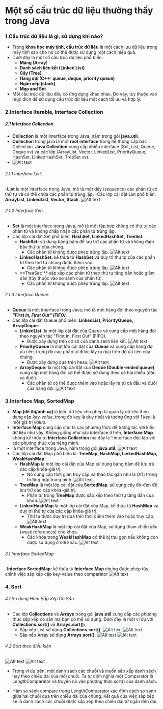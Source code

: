 # Một số cấu trúc dữ liệu thường thấy trong Java
### 1.Cấu trúc dữ liệu là gì, sử dụng khi nào?
- Trong **khoa học máy tính, cấu trúc dữ liệu** là một cách lưu dữ liệu trong máy tính sao cho nó có thể được sử dụng một cách hiệu quả.
- Dưới đây là một số cấu trúc dữ liệu phổ biến:
  + **Mảng (Array)**
  + **Danh sách liên kết (Linked List)**
  + **Cây (Tree)**
  + **Hàng đợi (C++: queue, deque, priority queue)**
  + **Ngăn xếp (stack)**
  + **Map and Set**
- Mỗi cấu trúc dữ liệu đều có ứng dụng khác nhau. Do vậy, tùy thuộc vào mục đích để sử dụng cấu trúc dữ liệu một cách tối ưu và hợp lý.
### 2.Interface Iterable, Interface Collection
##### 2.1 Interface Collection
- **Collection** là một interface trong Java, nằm trong gói **java.util**.
- **Collection** trong java là một **root interface** trong hệ thống cấp bậc Collection. **Java Collection** cung cấp nhiều interface (Set, List, Queue, Deque vv) và các lớp (ArrayList, Vector, LinkedList, PriorityQueue, HashSet, LinkedHashSet, TreeSet vv).
- ![Alt text](image.png)
###### 2.1.1 Interface List:
-**List** là một interface trong Java, mô tả một dãy (sequence) các phần tử có thứ tự và có thể chứa các phần tử trùng lặp.
-Các lớp cài đặt List phổ biến: **ArrayList, LinkedList, Vector, Stack**.
![Alt text](image-1.png)
###### 2.1.2 Interface Set:
- **Set** là một interface trong Java, mô tả một tập hợp không có thứ tự các phần tử và không chấp nhận các phần tử trùng lặp.
- Các lớp cài đặt Set phổ biến: **HashSet, LinkedHashSet, TreeSet**:
  + **HashSet:** sử dụng bảng băm để lưu trữ các phần tử và không đảm bảo thứ tự của chúng.
    * Các phần tử không được phép trùng lặp. 
  ![Alt text](image-2.png) 
  + **LinkedHashSet:** kế thừa từ **HashSet** và duy trì thứ tự của các phần tử theo thứ tự chúng được thêm vào.
     * Các phần tử không được phép trùng lặp.
  ![Alt text](image-3.png)
  + **TreeSet: ** sắp xếp các phần tử theo thứ tự tăng dần hoặc giảm dần (tùy thuộc vào so sánh của phần tử).
    * Các phần tử không được phép trùng lặp. 
  ![Alt text](image-4.png)
###### 2.1.3  Interface Queue:
- **Queue** là một interface trong Java, mô tả một hàng đợi theo nguyên tắc **_"First In, First Out" (FIFO)_**.
- Các lớp cài đặt Queue phổ biến: **LinkedList, PriorityQueue, ArrayDeque**:
    + **LinkedList:** là một lớp cài đặt của Queue và cung cấp một hàng đợi theo nguyên tắc "First In, First Out" (FIFO).
      * Được xây dựng trên cơ sở của danh sách liên kết.
   ![Alt text](image-5.png)
   + **PriorityQueue** là một lớp cài đặt của **_Queue_** và cung cấp hàng đợi ưu tiên, trong đó các phần tử được lấy ra dựa trên độ ưu tiên của chúng.
      * Được xây dựng dựa trên heap.
  ![Alt text](image-6.png)
  + **ArrayDeque:** là một lớp cài đặt của **Deque (Double-ended queue)**, cung cấp một hàng đợi có thể được sử dụng theo cả hai chiều (đầu và đuôi).
    * Các phần tử có thể được thêm vào hoặc lấy ra từ cả đầu và đuôi của hàng đợi.
  ![Alt text](image-7.png)
### 3.Interface Map, SortedMap
- **Map (đồ thị/ánh xạ)** là kiểu dữ liệu cho phép ta quản lý dữ liệu theo dạng cặp _key-value_, trong đó key là duy nhất và tương ứng với _1 key_ là một giá trị _value_.
- **Interface Map** cung cấp cho ta các phương thức để tương tác với kiểu dữ liệu như vậy. Không giống như các interface ở trên, **Interface Map** không kế thừa từ  **Interface Collection** mà đây là 1 interface độc lập với các phương thức của riêng mình.
- là một interface trong Java, nằm trong gói **java.util**.
  ![Alt text](image-8.png)
- Các lớp cài đặt Map phổ biến là: **TreeMap, HashMap, LinkedHashMap, WeakHashMap:**
  + **HashMap** là một lớp cài đặt của Map sử dụng bảng băm để lưu trữ các cặp khóa-giá trị.
    * Nó cung cấp thời gian truy cập và thao tác gần như là O(1) trong trường hợp trung bình.
  ![Alt text](image-9.png)
  + **TreeMap** là một lớp cài đặt của **SortedMap**, sử dụng cây đỏ-đen để lưu trữ các cặp khóa-giá trị.
    * Phần tử trong **TreeMap** được sắp xếp theo thứ tự tăng dần của khóa.
  ![Alt text](image-10.png)
  + **LinkedHashMap** là một lớp cài đặt của Map, kế thừa từ **HashMap** và duy trì thứ tự của các cặp khóa-giá trị.
    * Thứ tự được duy trì dựa trên thời điểm thêm vào hoặc truy cập.
  ![Alt text](image-11.png)
  + **WeakHashMap** là một lớp cài đặt của Map, sử dụng tham chiếu yếu (weak references) cho khóa.
    * Các khóa trong **WeakHashMap** có thể bị thu gọn nếu không còn được sử dụng ở nơi khác.
  ![Alt text](image-12.png)
###### 3.1 Interface SortedMap
-**Interface SortedMap:** kế thừa từ **Interface Map** nhưng được phép tùy chỉnh việc sắp xếp cặp key-value theo comparator
![Alt text](image-13.png)
### 4. Sort
###### 4.1 Sử dụng Hàm Sắp Xếp Có Sẵn
- Các lớp **Collections** và **Arrays** trong gói **java.util** cung cấp các phương thức sắp xếp có sẵn mà bạn có thể sử dụng. Dưới đây là một ví dụ với **Collections.sort()** và **Arrays.sort():**
    + Sắp xếp List sử dụng **Collections.sort()**.
  ![Alt text](image-14.png)
![Alt text](image-15.png)
    + Sắp xếp Array sử dụng **Arrays.sort()**.
  ![Alt text](image-16.png)
  ![Alt text](image-17.png)
###### 4.2 Sort theo điều kiện 
![Alt text](image-19.png)
![Alt text](image-20.png)
- Trong ví dụ trên, một danh sách các chuỗi và muốn sắp xếp danh sách này theo chiều dài của mỗi chuỗi. Ta tự định nghĩa một Comparator là LengthComparator và truyền nó vào phương thức sort() của danh sách.

- Hàm so sánh compare trong LengthComparator xác định cách so sánh giữa hai chuỗi dựa trên chiều dài của chúng. Kết quả của việc sắp xếp sẽ là danh sách các chuỗi được sắp xếp theo chiều dài từ ngắn đến dài.